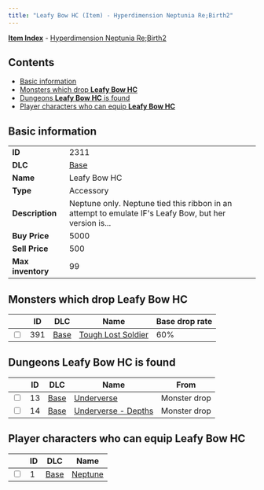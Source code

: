 ```yaml
---
title: "Leafy Bow HC (Item) - Hyperdimension Neptunia Re;Birth2"
---
```


[**Item Index**](/neptunia/rb2/item/index.html) - [Hyperdimension Neptunia Re;Birth2](/neptunia/rb2)

## Contents

- [Basic information](#basic-information)
- [Monsters which drop **Leafy Bow HC**](#monsters-which-drop-leafy-bow-hc)
- [Dungeons **Leafy Bow HC** is found](#dungeons-leafy-bow-hc-is-found)
- [Player characters who can equip **Leafy Bow HC**](#player-characters-who-can-equip-leafy-bow-hc)

## Basic information

|   |   |
| -- | -- |
| **ID** | 2311 |
| **DLC** | [Base](/neptunia/rb2/dlc/0-base.html) |
| **Name** | Leafy Bow HC |
| **Type** | Accessory |
| **Description** | Neptune only. Neptune tied this ribbon in an attempt to emulate IF's Leafy Bow, but her version is... |
| **Buy Price** | 5000 |
| **Sell Price** | 500 |
| **Max inventory** | 99 |

## Monsters which drop **Leafy Bow HC**

|    | ID | DLC | Name | Base drop rate |
| -- | -- | --- | ---- | -------------- |
| <input type="checkbox" id="rb2-monster-0-391" class="trackbox" /> | 391 | [Base](/neptunia/rb2/dlc/0-base.html) | [Tough Lost Soldier](/neptunia/rb2/monster/0-391-tough-lost-soldier.html) | 60% |

## Dungeons **Leafy Bow HC** is found

|    | ID | DLC | Name | From |
| -- | -- | --- | ---- | ---- |
| <input type="checkbox" id="rb2-dungeon-0-13" class="trackbox" /> | 13 | [Base](/neptunia/rb2/dlc/0-base.html) | [Underverse](/neptunia/rb2/dungeon/0-13-underverse.html) | Monster drop |
| <input type="checkbox" id="rb2-dungeon-0-14" class="trackbox" /> | 14 | [Base](/neptunia/rb2/dlc/0-base.html) | [Underverse - Depths](/neptunia/rb2/dungeon/0-14-underverse-depths.html) | Monster drop |

## Player characters who can equip **Leafy Bow HC**

|    | ID | DLC | Name |
| -- | -- | --- | ---- |
| <input type="checkbox" id="rb2-player-0-1" class="trackbox" /> | 1 | [Base](/neptunia/rb2/dlc/0-base.html) | [Neptune](/neptunia/rb2/player/0-1-neptune.html) |